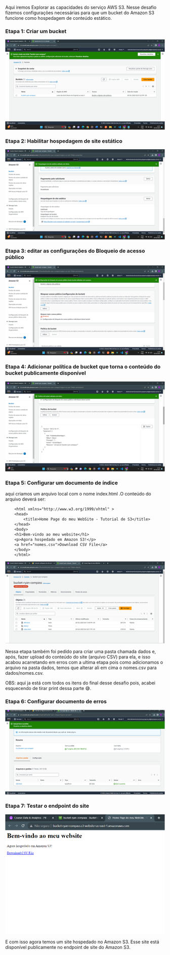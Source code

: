 
Aqui iremos Explorar as capacidades do serviço AWS S3. Nesse desafio fizemos configurações necessárias para que um bucket do Amazon S3 funcione como hospedagem de conteúdo estático.

### Etapa 1: Criar um bucket

<img src="https://github.com/CarlosRyan07/Programa-Bolsas-CompassUOL/blob/main/Sprint_6/Desafios/Desafio_AWS_LAB_S3/Evidencias/1_BucketCriado.png" witgh=600>

### Etapa 2: Habilitar hospedagem de site estático

<img src="https://github.com/CarlosRyan07/Programa-Bolsas-CompassUOL/blob/main/Sprint_6/Desafios/Desafio_AWS_LAB_S3/Evidencias/2_SiteEstaticoHospedado.png" witgh=600>

### Etapa 3: editar as configurações do Bloqueio de acesso público

<img src="https://github.com/CarlosRyan07/Programa-Bolsas-CompassUOL/blob/main/Sprint_6/Desafios/Desafio_AWS_LAB_S3/Evidencias/3_AcessoAoPublico.png" witgh=600>

### Etapa 4: Adicionar política de bucket que torna o conteúdo do bucket publicamente disponível

<img src="https://github.com/CarlosRyan07/Programa-Bolsas-CompassUOL/blob/main/Sprint_6/Desafios/Desafio_AWS_LAB_S3/Evidencias/4_PoliticaDoBucket.png" witgh=600>

### Etapa 5: Configurar um documento de índice

aqui criamos um arquivo local com o nome index.html .O conteúdo do arquivo deverá ser:

        <html xmlns="http://www.w3.org/1999/xhtml" >
        <head>
            <title>Home Page do meu WebSite - Tutorial de S3</title>
        </head>
        <body>
        <h1>Bem-vindo ao meu website</h1>
        <p>Agora hospedado em Amazon S3!</p>
        <a href="nomes.csv">Download CSV File</a> 
        </body>
        </html>

<img src="https://github.com/CarlosRyan07/Programa-Bolsas-CompassUOL/blob/main/Sprint_6/Desafios/Desafio_AWS_LAB_S3/Evidencias/5_AdicionandoItens.png" witgh=600>

Nessa etapa também foi pedido para criar uma pasta chamada dados e, após, fazer upload do conteúdo do site (arquivo CSV) para ela, e isso acabou acarretando em erros com a ultima etapa pois como adicionamos o arquivo na pasta dados, temos que alterar ali em cima o nomes.csv para dados/nomes.csv.

OBS: aqui ja está com todos os itens do final desse desafio pois, acabei esquecendo de tirar print dessa parte 😅.

### Etapa 6: Configurar documento de erros

<img src="https://github.com/CarlosRyan07/Programa-Bolsas-CompassUOL/blob/main/Sprint_6/Desafios/Desafio_AWS_LAB_S3/Evidencias/6_erroAdicionado.png" witgh=600>

### Etapa 7: Testar o endpoint do site

<img src="https://github.com/CarlosRyan07/Programa-Bolsas-CompassUOL/blob/main/Sprint_6/Desafios/Desafio_AWS_LAB_S3/Evidencias/7_SiteFuncionando.png" witgh=600>

E com isso agora temos um site hospedado no Amazon S3. Esse site está disponível publicamente no endpoint de site do Amazon S3.